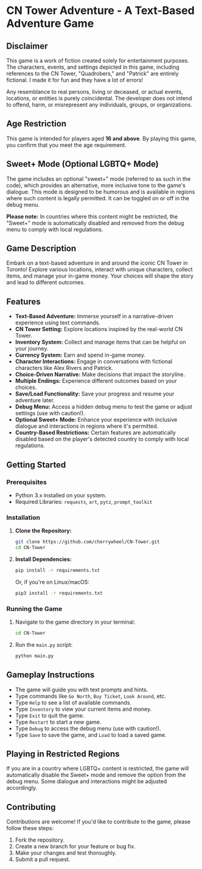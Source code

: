 # CN Tower Adventure - A Text-Based Adventure Game

## Disclaimer

This game is a work of fiction created solely for entertainment purposes. The characters, events, and settings depicted in this game, including references to the CN Tower, "Quadrobers," and "Patrick" are entirely fictional. I made it for fun and they have a lot of errors!

Any resemblance to real persons, living or deceased, or actual events, locations, or entities is purely coincidental. The developer does not intend to offend, harm, or misrepresent any individuals, groups, or organizations.

## Age Restriction

This game is intended for players aged **16 and above**. By playing this game, you confirm that you meet the age requirement.

## Sweet+ Mode (Optional LGBTQ+ Mode)

The game includes an optional "sweet+" mode (referred to as such in the code), which provides an alternative, more inclusive tone to the game's dialogue. This mode is designed to be humorous and is available in regions where such content is legally permitted. It can be toggled on or off in the debug menu.

**Please note:** In countries where this content might be restricted, the "Sweet+" mode is automatically disabled and removed from the debug menu to comply with local regulations.

## Game Description

Embark on a text-based adventure in and around the iconic CN Tower in Toronto! Explore various locations, interact with unique characters, collect items, and manage your in-game money. Your choices will shape the story and lead to different outcomes.

## Features

*   **Text-Based Adventure:** Immerse yourself in a narrative-driven experience using text commands.
*   **CN Tower Setting:** Explore locations inspired by the real-world CN Tower.
*   **Inventory System:** Collect and manage items that can be helpful on your journey.
*   **Currency System:** Earn and spend in-game money.
*   **Character Interactions:** Engage in conversations with fictional characters like Alex Rivers and Patrick.
*   **Choice-Driven Narrative:** Make decisions that impact the storyline.
*   **Multiple Endings:** Experience different outcomes based on your choices.
*   **Save/Load Functionality:** Save your progress and resume your adventure later.
*   **Debug Menu:** Access a hidden debug menu to test the game or adjust settings (use with caution!).
*   **Optional Sweet+ Mode:** Enhance your experience with inclusive dialogue and interactions in regions where it's permitted.
*   **Country-Based Restrictions:** Certain features are automatically disabled based on the player's detected country to comply with local regulations.

## Getting Started

### Prerequisites

*   Python 3.x installed on your system.
*   Required Libraries: `requests`, `art`, `pytz`, `prompt_toolkit`

### Installation

1. **Clone the Repository:**

    ```bash
    git clone https://github.com/cherrywheel/CN-Tower.git
    cd CN-Tower
    ```

2. **Install Dependencies:**

    ```bash
    pip install -r requirements.txt
    ```

    Or, if you're on Linux/macOS:

    ```bash
    pip3 install -r requirements.txt
    ```

### Running the Game

1. Navigate to the game directory in your terminal:

    ```bash
    cd CN-Tower
    ```

2. Run the `main.py` script:

    ```bash
    python main.py
    ```

## Gameplay Instructions

*   The game will guide you with text prompts and hints.
*   Type commands like `Go North`, `Buy Ticket`, `Look Around`, etc.
*   Type `Help` to see a list of available commands.
*   Type `Inventory` to view your current items and money.
*   Type `Exit` to quit the game.
*   Type `Restart` to start a new game.
*   Type `Debug` to access the debug menu (use with caution!).
*   Type `Save` to save the game, and `Load` to load a saved game.

## Playing in Restricted Regions

If you are in a country where LGBTQ+ content is restricted, the game will automatically disable the Sweet+ mode and remove the option from the debug menu. Some dialogue and interactions might be adjusted accordingly.

## Contributing

Contributions are welcome! If you'd like to contribute to the game, please follow these steps:

1. Fork the repository.
2. Create a new branch for your feature or bug fix.
3. Make your changes and test thoroughly.
4. Submit a pull request.
